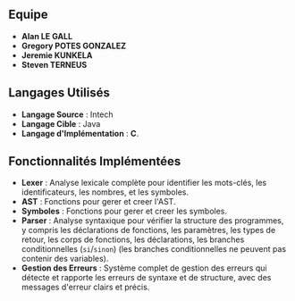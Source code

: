 ## Equipe

- **Alan LE GALL**
- **Gregory POTES GONZALEZ**
- **Jeremie KUNKELA**
- **Steven TERNEUS**
  
## Langages Utilisés

- **Langage Source** : Intech
- **Langage Cible** : Java
- **Langage d'Implémentation** : **C**.

## Fonctionnalités Implémentées

- **Lexer** : Analyse lexicale complète pour identifier les mots-clés, les identificateurs, les nombres, et les symboles.
- **AST** : Fonctions pour gerer et creer l'AST.
- **Symboles** : Fonctions pour gerer et creer les symboles.
- **Parser** : Analyse syntaxique pour vérifier la structure des programmes, y compris les déclarations de fonctions, les paramètres, les types de retour, les corps de fonctions, les déclarations, les branches conditionnelles (`si`/`sinon`) (les branches conditionnelles ne peuvent pas contenir des variables).
- **Gestion des Erreurs** : Système complet de gestion des erreurs qui détecte et rapporte les erreurs de syntaxe et de structure, avec des messages d'erreur clairs et précis.
